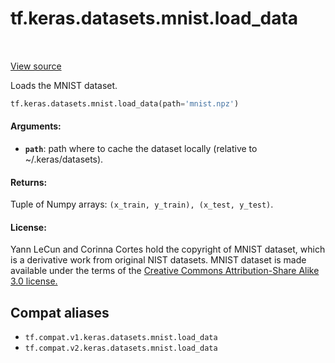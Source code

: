 <div itemscope itemtype="http://developers.google.com/ReferenceObject">
<meta itemprop="name" content="tf.keras.datasets.mnist.load_data" />
<meta itemprop="path" content="Stable" />
</div>

# tf.keras.datasets.mnist.load_data

<!-- Insert buttons and diff -->

<table class="tfo-notebook-buttons tfo-api" align="left">
</table>

<a target="_blank" href="/code/stable/tensorflow/python/keras/datasets/mnist.py">View source</a>



Loads the MNIST dataset.

``` python
tf.keras.datasets.mnist.load_data(path='mnist.npz')
```



<!-- Placeholder for "Used in" -->


#### Arguments:


* <b>`path`</b>: path where to cache the dataset locally
    (relative to ~/.keras/datasets).


#### Returns:

Tuple of Numpy arrays: `(x_train, y_train), (x_test, y_test)`.



#### License:

Yann LeCun and Corinna Cortes hold the copyright of MNIST dataset,
which is a derivative work from original NIST datasets.
MNIST dataset is made available under the terms of the
[Creative Commons Attribution-Share Alike 3.0 license.](
https://creativecommons.org/licenses/by-sa/3.0/)


## Compat aliases

* `tf.compat.v1.keras.datasets.mnist.load_data`
* `tf.compat.v2.keras.datasets.mnist.load_data`

